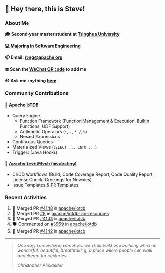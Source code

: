 ## 👋 Hey there, this is Steve!

### About Me

**🎓 Second-year master student at [Tsinghua University](https://www.tsinghua.edu.cn/)**

**💻 Majoring in Software Engineering**

**📫 Email: rong@apache.org**

**☎️ Scan the [WeChat QR code](https://github.com/SteveYurongSu/SteveYurongSu/issues/1) to add me**

**😆 Ask me anything <a href="https://github.com/SteveYurongSu/SteveYurongSu/issues">here</a>**

### Community Contributions

#### 🚀 [Apache IoTDB](https://github.com/apache/iotdb/pulls?q=is%3Apr+author%3ASteveYurongSu)

- Query Engine
  - Function Framework (Function Management & Execution, Builtin Functions, UDF Support)
  - Arithmetic Operators (`+`, `-`, `*`, `/`, `%`)
  - Nested Expressions
- Continuous Queries
- Materialized Views (`SELECT ... INTO ...`)
- Triggers (Java Hooks)

#### 🚀 [Apache EventMesh (incubating)](https://github.com/apache/incubator-eventmesh/pulls?q=is%3Apr+author%3ASteveYurongSu)

- CI/CD Workflows (Build, Code Coverage Report, Code Quality Report, License Check, Greetings for Newbies)
- Issue Templates & PR Templates 

### Recent Activities
<!--START_SECTION:activity-->

1. 🎉 Merged PR [#4148](https://github.com/apache/iotdb/pull/4148) in [apache/iotdb](https://github.com/apache/iotdb)
2. 🎉 Merged PR [#8](https://github.com/apache/iotdb-bin-resources/pull/8) in [apache/iotdb-bin-resources](https://github.com/apache/iotdb-bin-resources)
3. 🎉 Merged PR [#4143](https://github.com/apache/iotdb/pull/4143) in [apache/iotdb](https://github.com/apache/iotdb)
4. 🗣 Commented on [#3969](https://github.com/apache/iotdb/issues/3969) in [apache/iotdb](https://github.com/apache/iotdb)
5. 🎉 Merged PR [#4142](https://github.com/apache/iotdb/pull/4142) in [apache/iotdb](https://github.com/apache/iotdb)
<!--END_SECTION:activity-->

---

> *One day, somewhere, somehow, we shall build one building which is wonderful, beautiful, breathtaking, a place where people can walk and dream for centuries.*
>
> *Christopher Alexander*
